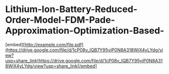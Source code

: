 # Lithium-Ion-Battery-Reduced-Order-Model-FDM-Pade-Approximation-Optimization-Based-

[embed][http://example.com/file.pdf](https://drive.google.com/file/d/1cP08v_IQB7Y95yiP0N8A318WjX4yLYdg/view?usp=share_link)https://drive.google.com/file/d/1cP08v_IQB7Y95yiP0N8A318WjX4yLYdg/view?usp=share_link[/embed]


